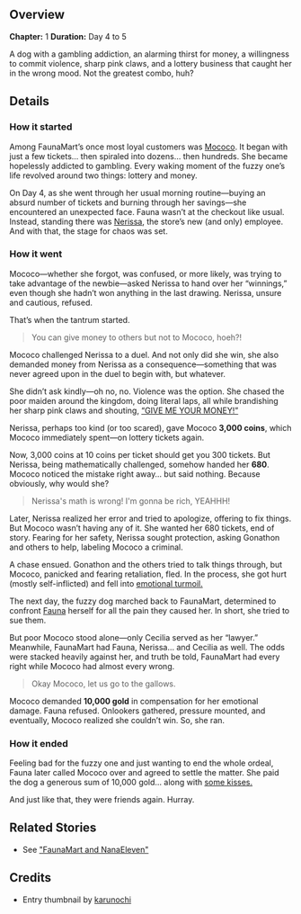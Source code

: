<!-- title: Lottery Fiasco -->
<!-- quote: I have to go, there's a dog chasing me. -->
<!-- chapters: 0 -->
<!-- images: (Nerissa getting threatened and extorted by Mococo), (Mococo and FaunaMart attempting to settle the case), (10,000 coins and kisses) -->
<!-- model: false -->

## Overview

**Chapter:** 1
**Duration:** Day 4 to 5

A dog with a gambling addiction, an alarming thirst for money, a willingness to commit violence, sharp pink claws, and a lottery business that caught her in the wrong mood. Not the greatest combo, huh?

## Details

### How it started

Among FaunaMart’s once most loyal customers was [Mococo](#entry:mococo-entry). It began with just a few tickets… then spiraled into dozens… then hundreds. She became hopelessly addicted to gambling. Every waking moment of the fuzzy one’s life revolved around two things: lottery and money.

On Day 4, as she went through her usual morning routine—buying an absurd number of tickets and burning through her savings—she encountered an unexpected face. Fauna wasn’t at the checkout like usual. Instead, standing there was [Nerissa](#entry:nerissa-entry), the store’s new (and only) employee. And with that, the stage for chaos was set.

### How it went

Mococo—whether she forgot, was confused, or more likely, was trying to take advantage of the newbie—asked Nerissa to hand over her “winnings,” even though she hadn’t won anything in the last drawing. Nerissa, unsure and cautious, refused.

That’s when the tantrum started.

> You can give money to others but not to Mococo, hoeh?!

Mococo challenged Nerissa to a duel. And not only did she win, she also demanded money from Nerissa as a consequence—something that was never agreed upon in the duel to begin with, but whatever.

She didn’t ask kindly—oh no, no. Violence was the option. She chased the poor maiden around the kingdom, doing literal laps, all while brandishing her sharp pink claws and shouting, [“GIVE ME YOUR MONEY!”](https://www.youtube.com/live/5swK4fB2smo?t=1251)

Nerissa, perhaps too kind (or too scared), gave Mococo **3,000 coins**, which Mococo immediately spent—on lottery tickets again.

Now, 3,000 coins at 10 coins per ticket should get you 300 tickets. But Nerissa, being mathematically challenged, somehow handed her **680**. Mococo noticed the mistake right away… but said nothing. Because obviously, why would she?

> Nerissa's math is wrong!
> I'm gonna be rich, YEAHHH!

Later, Nerissa realized her error and tried to apologize, offering to fix things. But Mococo wasn’t having any of it. She wanted her 680 tickets, end of story. Fearing for her safety, Nerissa sought protection, asking Gonathon and others to help, labeling Mococo a criminal.

A chase ensued. Gonathon and the others tried to talk things through, but Mococo, panicked and fearing retaliation, fled. In the process, she got hurt (mostly self-inflicted) and fell into [emotional turmoil.](https://www.youtube.com/live/5swK4fB2smo?t=2432)

The next day, the fuzzy dog marched back to FaunaMart, determined to confront [Fauna](#entry:fauna-entry) herself for all the pain they caused her. In short, she tried to sue them.

But poor Mococo stood alone—only Cecilia served as her “lawyer.” Meanwhile, FaunaMart had Fauna, Nerissa… and Cecilia as well. The odds were stacked heavily against her, and truth be told, FaunaMart had every right while Mococo had almost every wrong.

> Okay Mococo, let us go to the gallows.

Mococo demanded **10,000 gold** in compensation for her emotional damage. Fauna refused. Onlookers gathered, pressure mounted, and eventually, Mococo realized she couldn’t win. So, she ran.

### How it ended

Feeling bad for the fuzzy one and just wanting to end the whole ordeal, Fauna later called Mococo over and agreed to settle the matter. She paid the dog a generous sum of 10,000 gold… along with [some kisses.](https://www.youtube.com/live/wINOVotsvPY?feature=shared&t=3185)

And just like that, they were friends again.
Hurray.

## Related Stories

- See ["FaunaMart and NanaEleven"](#entry:faunamart-entry)

## Credits

- Entry thumbnail by [karunochi](https://x.com/karunochi/status/1830608765454024950)
